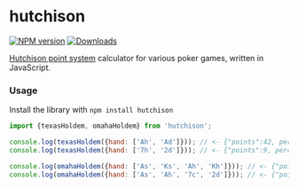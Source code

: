 # hutchison
[![NPM version][npm-image]][npm-url] [![Downloads][downloads-image]][npm-url]

[Hutchison point system](http://www.erhutchison.com/) calculator for various poker games, written in JavaScript.

### Usage
Install the library with `npm install hutchison`

```javascript
import {texasHoldem, omahaHoldem} from 'hutchison';

console.log(texasHoldem({hand: ['Ah', 'Ad']})); // <- {"points":42, percentile: 1}
console.log(texasHoldem({hand: ['7h', '2d']})); // <- {"points":9, percentile: 0.04524886877828054}

console.log(omahaHoldem({hand: ['As', 'Ks', 'Ah', 'Kh']})); // <- {"points":27, percentile: 1}
console.log(omahaHoldem({hand: ['As', 'Ah', '7c', '2d']})); // <- {"points":10, percentile: 0.658694246929541}
```

[downloads-image]: https://img.shields.io/npm/dm/hutchison.svg

[npm-url]: https://npmjs.org/package/hutchison
[npm-image]: https://img.shields.io/npm/v/hutchison.svg
